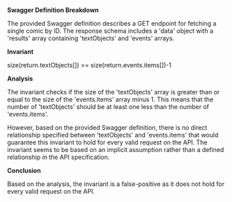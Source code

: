 **Swagger Definition Breakdown**

The provided Swagger definition describes a GET endpoint for fetching a single comic by ID. The response schema includes a 'data' object with a 'results' array containing 'textObjects' and 'events' arrays.

**Invariant**

size(return.textObjects[]) >= size(return.events.items[])-1

**Analysis**

The invariant checks if the size of the 'textObjects' array is greater than or equal to the size of the 'events.items' array minus 1. This means that the number of 'textObjects' should be at least one less than the number of 'events.items'.

However, based on the provided Swagger definition, there is no direct relationship specified between 'textObjects' and 'events.items' that would guarantee this invariant to hold for every valid request on the API. The invariant seems to be based on an implicit assumption rather than a defined relationship in the API specification.

**Conclusion**

Based on the analysis, the invariant is a false-positive as it does not hold for every valid request on the API.
